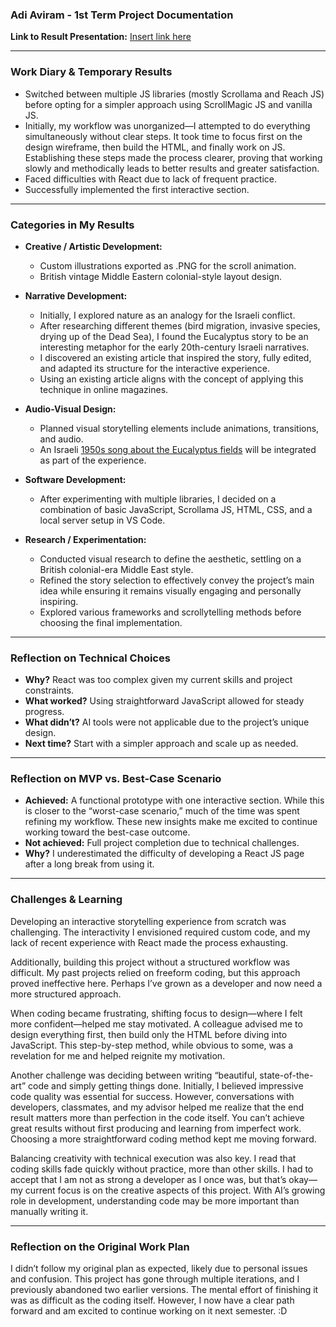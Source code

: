 ### **Adi Aviram - 1st Term Project Documentation**

**Link to Result Presentation:** 
[Insert link here]()

---

### **Work Diary & Temporary Results**

- Switched between multiple JS libraries (mostly Scrollama and Reach JS) before opting for a simpler approach using ScrollMagic JS and vanilla JS.
- Initially, my workflow was unorganized—I attempted to do everything simultaneously without clear steps. It took time to focus first on the design wireframe, then build the HTML, and finally work on JS. Establishing these steps made the process clearer, proving that working slowly and methodically leads to better results and greater satisfaction.
- Faced difficulties with React due to lack of frequent practice.
- Successfully implemented the first interactive section.

---

### **Categories in My Results**

- **Creative / Artistic Development:**
  - Custom illustrations exported as .PNG for the scroll animation.
  - British vintage Middle Eastern colonial-style layout design.

- **Narrative Development:**  
  - Initially, I explored nature as an analogy for the Israeli conflict.
  - After researching different themes (bird migration, invasive species, drying up of the Dead Sea), I found the Eucalyptus story to be an interesting metaphor for the early 20th-century Israeli narratives.
  - I discovered an existing article that inspired the story, fully edited, and adapted its structure for the interactive experience.
  - Using an existing article aligns with the concept of applying this technique in online magazines.

- **Audio-Visual Design:**
  - Planned visual storytelling elements include animations, transitions, and audio.
  - An Israeli [1950s song about the Eucalyptus fields](https://www.youtube.com/watch?v=awOALvb2scA) will be integrated as part of the experience.

- **Software Development:**
  - After experimenting with multiple libraries, I decided on a combination of basic JavaScript, Scrollama JS, HTML, CSS, and a local server setup in VS Code.

- **Research / Experimentation:**
  - Conducted visual research to define the aesthetic, settling on a British colonial-era Middle East style.
  - Refined the story selection to effectively convey the project’s main idea while ensuring it remains visually engaging and personally inspiring.
  - Explored various frameworks and scrollytelling methods before choosing the final implementation.

---

### **Reflection on Technical Choices**

- **Why?** React was too complex given my current skills and project constraints.
- **What worked?** Using straightforward JavaScript allowed for steady progress.
- **What didn’t?** AI tools were not applicable due to the project’s unique design.
- **Next time?** Start with a simpler approach and scale up as needed.

---

### **Reflection on MVP vs. Best-Case Scenario**

- **Achieved:** A functional prototype with one interactive section. While this is closer to the “worst-case scenario,” much of the time was spent refining my workflow. These new insights make me excited to continue working toward the best-case outcome.
- **Not achieved:** Full project completion due to technical challenges.
- **Why?** I underestimated the difficulty of developing a React JS page after a long break from using it.

---

### **Challenges & Learning**

Developing an interactive storytelling experience from scratch was challenging. The interactivity I envisioned required custom code, and my lack of recent experience with React made the process exhausting.

Additionally, building this project without a structured workflow was difficult. My past projects relied on freeform coding, but this approach proved ineffective here. Perhaps I’ve grown as a developer and now need a more structured approach. 

When coding became frustrating, shifting focus to design—where I felt more confident—helped me stay motivated. A colleague advised me to design everything first, then build only the HTML before diving into JavaScript. This step-by-step method, while obvious to some, was a revelation for me and helped reignite my motivation.

Another challenge was deciding between writing “beautiful, state-of-the-art” code and simply getting things done. Initially, I believed impressive code quality was essential for success. However, conversations with developers, classmates, and my advisor helped me realize that the end result matters more than perfection in the code itself. You can’t achieve great results without first producing and learning from imperfect work. Choosing a more straightforward coding method kept me moving forward.

Balancing creativity with technical execution was also key. I read that coding skills fade quickly without practice, more than other skills. I had to accept that I am not as strong a developer as I once was, but that’s okay—my current focus is on the creative aspects of this project. With AI’s growing role in development, understanding code may be more important than manually writing it. 

---

### **Reflection on the Original Work Plan**

I didn’t follow my original plan as expected, likely due to personal issues and confusion. This project has gone through multiple iterations, and I previously abandoned two earlier versions. The mental effort of finishing it was as difficult as the coding itself. However, I now have a clear path forward and am excited to continue working on it next semester. :D
